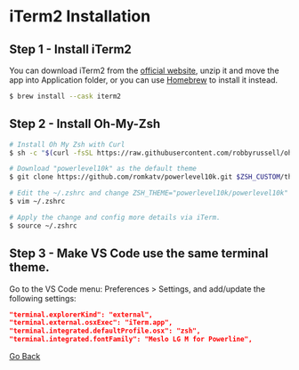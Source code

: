 # iTerm2 Installation

## Step 1 - Install iTerm2
You can download iTerm2 from the [official website](https://iterm2.com/downloads.html), unzip it and move the app into Application folder, or you can use [Homebrew](./homebrew.md) to install it instead.
```bash
$ brew install --cask iterm2
```

## Step 2 - Install Oh-My-Zsh
```bash
# Install Oh My Zsh with Curl
$ sh -c "$(curl -fsSL https://raw.githubusercontent.com/robbyrussell/oh-my-zsh/master/tools/install.sh)"

# Download "powerlevel10k" as the default theme
$ git clone https://github.com/romkatv/powerlevel10k.git $ZSH_CUSTOM/themes/powerlevel10k

# Edit the ~/.zshrc and change ZSH_THEME="powerlevel10k/powerlevel10k"
$ vim ~/.zshrc

# Apply the change and config more details via iTerm.
$ source ~/.zshrc
```

## Step 3 - Make VS Code use the same terminal theme.
Go to the VS Code menu: Preferences > Settings, and add/update the following settings:
```json
"terminal.explorerKind": "external",
"terminal.external.osxExec": "iTerm.app",
"terminal.integrated.defaultProfile.osx": "zsh",
"terminal.integrated.fontFamily": "Meslo LG M for Powerline",
```


[Go Back](./README.md)
